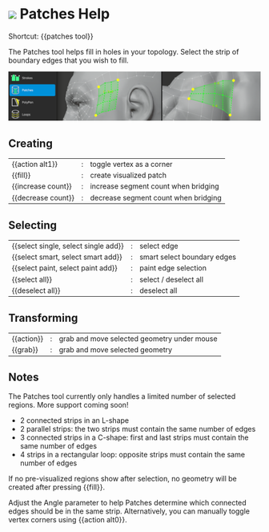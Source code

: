 # ![](patches-icon.png) Patches Help

Shortcut: {{patches tool}}


The Patches tool helps fill in holes in your topology.
Select the strip of boundary edges that you wish to fill.

![](help_patches.png)

## Creating

|  |  |  |
| --- | --- | --- |
| {{action alt1}}    | : | toggle vertex as a corner |
| {{fill}}           | : | create visualized patch |
| {{increase count}} | : | increase segment count when bridging |
| {{decrease count}} | : | decrease segment count when bridging |


## Selecting

|  |  |  |
| --- | --- | --- |
| {{select single, select single add}} | : | select edge |
| {{select smart, select smart add}}   | : | smart select boundary edges |
| {{select paint, select paint add}}   | : | paint edge selection |
| {{select all}}                       | : | select / deselect all |
| {{deselect all}}                     | : | deselect all |


## Transforming

|  |  |  |
| --- | --- | --- |
| {{action}}  | : | grab and move selected geometry under mouse |
| {{grab}}    | : | grab and move selected geometry |


## Notes

The Patches tool currently only handles a limited number of selected regions.
More support coming soon!

- 2 connected strips in an L-shape
- 2 parallel strips: the two strips must contain the same number of edges
- 3 connected strips in a C-shape: first and last strips must contain the same number of edges
- 4 strips in a rectangular loop: opposite strips must contain the same number of edges


If no pre-visualized regions show after selection, no geometry will be created after pressing {{fill}}.

Adjust the Angle parameter to help Patches determine which connected edges should be in the same strip.
Alternatively, you can manually toggle vertex corners using {{action alt0}}.
